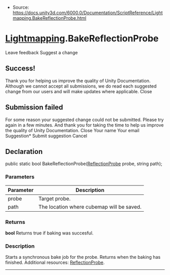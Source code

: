 * Source: https://docs.unity3d.com/6000.0/Documentation/ScriptReference/Lightmapping.BakeReflectionProbe.html

#  [Lightmapping](https://docs.unity3d.com/6000.0/Documentation/ScriptReference/Lightmapping.html).BakeReflectionProbe
Leave feedback
Suggest a change
## Success!
Thank you for helping us improve the quality of Unity Documentation. Although we cannot accept all submissions, we do read each suggested change from our users and will make updates where applicable.
Close
## Submission failed
For some reason your suggested change could not be submitted. Please <a>try again</a> in a few minutes. And thank you for taking the time to help us improve the quality of Unity Documentation.
Close
Your name Your email Suggestion* Submit suggestion
Cancel
## Declaration
public static bool BakeReflectionProbe([ReflectionProbe](https://docs.unity3d.com/6000.0/Documentation/ScriptReference/ReflectionProbe.html) probe, string path); 
### Parameters
Parameter | Description  
---|---  
probe | Target probe.  
path | The location where cubemap will be saved.  
### Returns
**bool** Returns true if baking was succesful. 
### Description
Starts a synchronous bake job for the probe.
Returns when the baking has finished. Additional resources: [ReflectionProbe](https://docs.unity3d.com/6000.0/Documentation/ScriptReference/ReflectionProbe.html).
* * *
